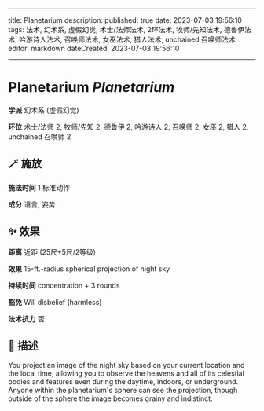 
---
title: Planetarium
description: 
published: true
date: 2023-07-03 19:56:10
tags: 法术, 幻术系, 虚假幻觉, 术士/法师法术, 2环法术, 牧师/先知法术, 德鲁伊法术, 吟游诗人法术, 召唤师法术, 女巫法术, 猎人法术, unchained 召唤师法术
editor: markdown
dateCreated: 2023-07-03 19:56:10

---

# **Planetarium** *Planetarium*

**学派** 幻术系 (虚假幻觉) 

**环位** 术士/法师 2, 牧师/先知 2, 德鲁伊 2, 吟游诗人 2, 召唤师 2, 女巫 2, 猎人 2, unchained 召唤师 2

## 🪄 施放

**施法时间** 1 标准动作

**成分** 语言, 姿势

## ✨ 效果  

**距离** 近距 (25尺+5尺/2等级) 

**效果** 15-ft.-radius spherical projection of night sky 

**持续时间** concentration + 3 rounds 

**豁免** Will disbelief (harmless)

**法术抗力** 否

## 📖 描述

You project an image of the night sky based on your current location and the local time, allowing you to observe the heavens and all of its celestial bodies and features even during the daytime, indoors, or underground. Anyone within the planetarium's sphere can see the projection, though outside of the sphere the image becomes grainy and indistinct.
    